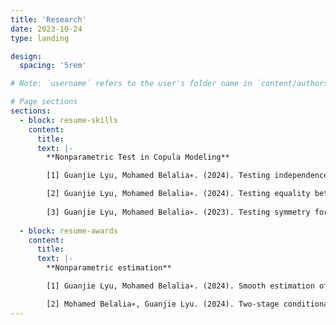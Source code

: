 ```yaml
---
title: 'Research'
date: 2023-10-24
type: landing

design:
  spacing: '5rem'

# Note: `username` refers to the user's folder name in `content/authors/`

# Page sections
sections:
  - block: resume-skills
    content:
      title: 
      text: |-
        **Nonparametric Test in Copula Modeling**

        [1] Guanjie Lyu, Mohamed Belalia∗. (2024). Testing independence using C-power functions. Under review

        [2] Guanjie Lyu, Mohamed Belalia∗. (2024). Testing equality between the dependence structures of two samples using Bernstein polynomials. arXiv:2303.02510. Under revision
 
        [3] Guanjie Lyu, Mohamed Belalia∗. (2023). Testing symmetry for bivariate copulas using Bernstein polynomials. <span style="color: darkgreen;"> Statistics and Computing </span> 33 (6): 128.
    
  - block: resume-awards
    content:
      title: 
      text: |-
        **Nonparametric estimation**

        [1] Guanjie Lyu, Mohamed Belalia∗. (2024). Smooth estimation of conditional quantile function using Bernstein polynomials. <span style="color: darkgreen;"> Statistics </span> 58 (2): 407-421.

        [2] Mohamed Belalia∗, Guanjie Lyu. (2024). Two-stage conditional density estimation based on Bernstein polynomials. <span style="color: darkgreen;"> Communications in Statistics - Theory and Methods </span> 53 (11): 4172-4193.
---
```


